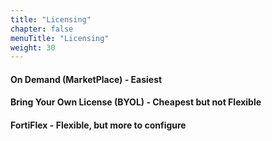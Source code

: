 ```yaml
---
title: "Licensing"
chapter: false
menuTitle: "Licensing"
weight: 30
---
```


#### On Demand (MarketPlace) - Easiest

#### Bring Your Own License (BYOL) - Cheapest but not Flexible

#### FortiFlex - Flexible, but more to configure


